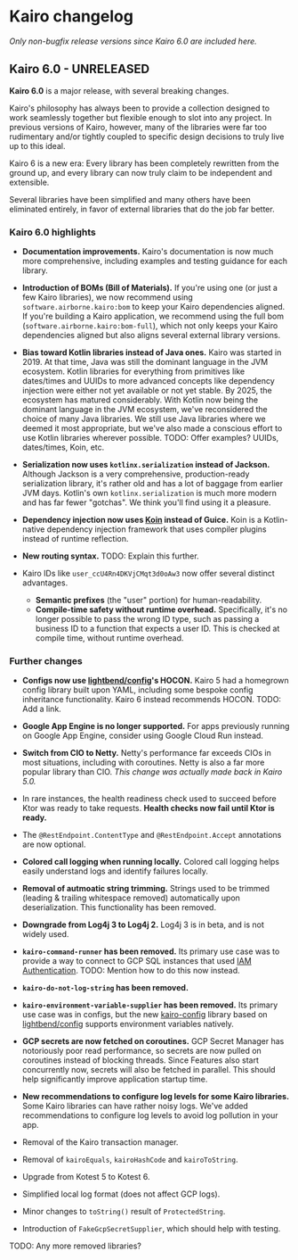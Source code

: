 # Kairo changelog

_Only non-bugfix release versions since Kairo 6.0 are included here._

## Kairo 6.0 - UNRELEASED

**Kairo 6.0** is a major release, with several breaking changes.

Kairo's philosophy has always been
to provide a collection designed to work seamlessly together
but flexible enough to slot into any project.
In previous versions of Kairo, however,
many of the libraries were far too rudimentary and/or tightly coupled to specific design decisions
to truly live up to this ideal.

Kairo 6 is a new era: Every library has been completely rewritten from the ground up,
and every library can now truly claim to be independent and extensible.

Several libraries have been simplified
and many others have been eliminated entirely,
in favor of external libraries that do the job far better.

### Kairo 6.0 highlights

- **Documentation improvements.**
  Kairo's documentation is now much more comprehensive,
  including examples and testing guidance for each library.

- **Introduction of BOMs (Bill of Materials).**
  If you're using one (or just a few Kairo libraries),
  we now recommend using `software.airborne.kairo:bom`
  to keep your Kairo dependencies aligned.
  If you're building a Kairo application,
  we recommend using the full bom (`software.airborne.kairo:bom-full`),
  which not only keeps your Kairo dependencies aligned
  but also aligns several external library versions.

- **Bias toward Kotlin libraries instead of Java ones.**
  Kairo was started in 2019.
  At that time, Java was still the dominant language in the JVM ecosystem.
  Kotlin libraries for everything from primitives like dates/times and UUIDs
  to more advanced concepts like dependency injection
  were either not yet available or not yet stable.
  By 2025, the ecosystem has matured considerably.
  With Kotlin now being the dominant language in the JVM ecosystem,
  we've reconsidered the choice of many Java libraries.
  We still use Java libraries where we deemed it most appropriate,
  but we've also made a conscious effort to use Kotlin libraries wherever possible.
  TODO: Offer examples? UUIDs, dates/times, Koin, etc.

- **Serialization now uses `kotlinx.serialization` instead of Jackson.**
  Although Jackson is a very comprehensive, production-ready serialization library,
  it's rather old and has a lot of baggage from earlier JVM days.
  Kotlin's own `kotlinx.serialization` is much more modern and has far fewer "gotchas".
  We think you'll find using it a pleasure.

- **Dependency injection now uses [Koin](https://insert-koin.io/) instead of Guice.**
  Koin is a Kotlin-native dependency injection framework
  that uses compiler plugins instead of runtime reflection.

- **New routing syntax.**
  TODO: Explain this further.

- Kairo IDs like `user_ccU4Rn4DKVjCMqt3d0oAw3` now offer several distinct advantages.
  - **Semantic prefixes** (the "user" portion) for human-readability.
  - **Compile-time safety without runtime overhead.**
    Specifically, it's no longer possible to pass the wrong ID type,
    such as passing a business ID to a function that expects a user ID.
    This is checked at compile time, without runtime overhead.

### Further changes

- **Configs now use [lightbend/config](https://github.com/lightbend/config)'s HOCON.**
  Kairo 5 had a homegrown config library built upon YAML,
  including some bespoke config inheritance functionality.
  Kairo 6 instead recommends HOCON.
  TODO: Add a link.

- **Google App Engine is no longer supported.**
  For apps previously running on Google App Engine,
  consider using Google Cloud Run instead.

- **Switch from CIO to Netty.**
  Netty's performance far exceeds CIOs in most situations,
  including with coroutines.
  Netty is also a far more popular library than CIO.
  _This change was actually made back in Kairo 5.0._

- In rare instances, the health readiness check used to succeed before Ktor was ready to take requests.
  **Health checks now fail until Ktor is ready.**

- The `@RestEndpoint.ContentType` and `@RestEndpoint.Accept` annotations are now optional.

- **Colored call logging when running locally.**
  Colored call logging helps easily understand logs and identify failures locally.

- **Removal of autmoatic string trimming.**
  Strings used to be trimmed (leading & trailing whitespace removed)
  automatically upon deserialization.
  This functionality has been removed.

- **Downgrade from Log4j 3 to Log4j 2.**
  Log4j 3 is in beta, and is not widely used.

- **`kairo-command-runner` has been removed.**
  Its primary use case was to provide a way to connect to GCP SQL instances
  that used [IAM Authentication](https://cloud.google.com/sql/docs/postgres/iam-authentication).
  TODO: Mention how to do this now instead.

- **`kairo-do-not-log-string` has been removed.**

- **`kairo-environment-variable-supplier` has been removed.**
  Its primary use case was in configs,
  but the new [kairo-config](./kairo-config) library
  based on [lightbend/config](https://github.com/lightbend/config)
  supports environment variables natively.

- **GCP secrets are now fetched on coroutines.**
  GCP Secret Manager has notoriously poor read performance,
  so secrets are now pulled on coroutines instead of blocking threads.
  Since Features also start concurrently now,
  secrets will also be fetched in parallel.
  This should help significantly improve application startup time.

- **New recommendations to configure log levels for some Kairo libraries.**
  Some Kairo libraries can have rather noisy logs.
  We've added recommendations to configure log levels to avoid log pollution in your app.

- Removal of the Kairo transaction manager.

- Removal of `kairoEquals`, `kairoHashCode` and `kairoToString`.

- Upgrade from Kotest 5 to Kotest 6.

- Simplified local log format (does not affect GCP logs).

- Minor changes to `toString()` result of `ProtectedString`.

- Introduction of `FakeGcpSecretSupplier`, which should help with testing.

TODO: Any more removed libraries?
